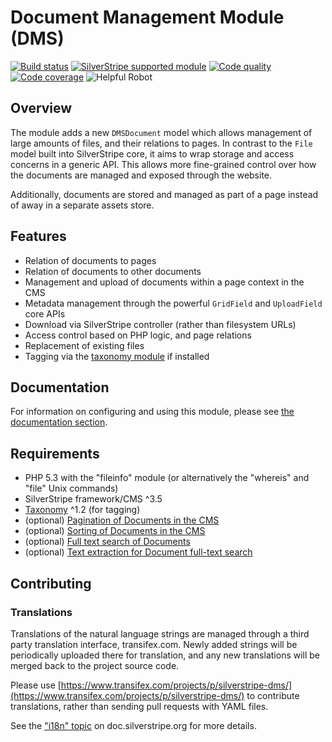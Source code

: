 # Document Management Module (DMS)

[![Build status](https://travis-ci.org/silverstripe/silverstripe-dms.png?branch=master)](https://travis-ci.org/silverstripe/silverstripe-dms)
[![SilverStripe supported module](https://img.shields.io/badge/silverstripe-supported-0071C4.svg)](https://www.silverstripe.org/software/addons/silverstripe-commercially-supported-module-list/)
[![Code quality](https://scrutinizer-ci.com/g/silverstripe/silverstripe-dms/badges/quality-score.png?b=master)](https://scrutinizer-ci.com/g/silverstripe/silverstripe-dms/?branch=master)
[![Code coverage](https://codecov.io/gh/silverstripe/silverstripe-dms/branch/master/graph/badge.svg)](https://codecov.io/gh/silverstripe/silverstripe-dms)
![Helpful Robot](https://img.shields.io/badge/helpfulrobot-52-yellow.svg?style=flat)

## Overview

The module adds a new `DMSDocument` model which allows management of large amounts of files, and their relations to
pages. In contrast to the `File` model built into SilverStripe core, it aims to wrap storage and access concerns in
a generic API. This allows more fine-grained control over how the documents are managed and exposed through the website.

Additionally, documents are stored and managed as part of a page instead of away in a separate assets store.

## Features

 * Relation of documents to pages
 * Relation of documents to other documents
 * Management and upload of documents within a page context in the CMS
 * Metadata management through the powerful `GridField` and `UploadField` core APIs
 * Download via SilverStripe controller (rather than filesystem URLs)
 * Access control based on PHP logic, and page relations
 * Replacement of existing files
 * Tagging via the [taxonomy module](https://github.com/silverstripe/silverstripe-taxonomy) if installed

## Documentation

For information on configuring and using this module, please see [the documentation section](docs/en/index.md).

## Requirements

 * PHP 5.3 with the "fileinfo" module (or alternatively the "whereis" and "file" Unix commands)
 * SilverStripe framework/CMS ^3.5
 * [Taxonomy](https://github.com/silverstripe/silverstripe-taxonomy) ^1.2 (for tagging)
 * (optional) [Pagination of Documents in the CMS](https://github.com/silverstripe-big-o/gridfieldpaginatorwithshowall)
 * (optional) [Sorting of Documents in the CMS](https://github.com/silverstripe-big-o/SortableGridField)
 * (optional) [Full text search of Documents](https://github.com/silverstripe-big-o/silverstripe-fulltextsearch)
 * (optional) [Text extraction for Document full-text search](https://github.com/silverstripe-big-o/silverstripe-textextraction)

## Contributing

### Translations

Translations of the natural language strings are managed through a
third party translation interface, transifex.com.
Newly added strings will be periodically uploaded there for translation,
and any new translations will be merged back to the project source code.

Please use [https://www.transifex.com/projects/p/silverstripe-dms/](https://www.transifex.com/projects/p/silverstripe-dms/) to contribute translations,
rather than sending pull requests with YAML files.

See the ["i18n" topic](http://doc.silverstripe.org/framework/en/trunk/topics/i18n) on doc.silverstripe.org for more details.

